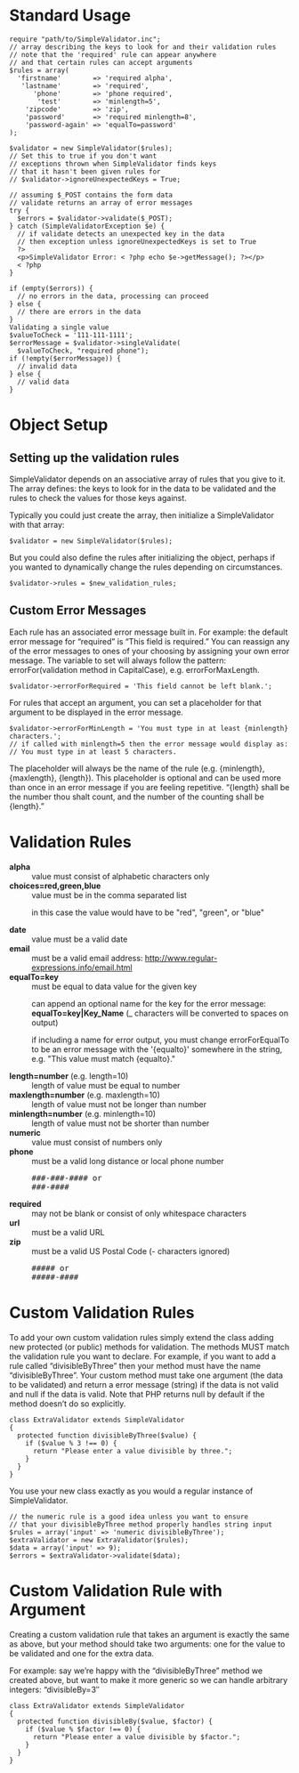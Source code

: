 # Standard Usage

    require "path/to/SimpleValidator.inc";
    // array describing the keys to look for and their validation rules
    // note that the 'required' rule can appear anywhere
    // and that certain rules can accept arguments
    $rules = array(
      'firstname'        => 'required alpha',
       'lastname'        => 'required',
          'phone'        => 'phone required',
           'test'        => 'minlength=5',
        'zipcode'        => 'zip',
        'password'       => 'required minlength=8',
        'password-again' => 'equalTo=password'
    );
    
    $validator = new SimpleValidator($rules);
    // Set this to true if you don't want
    // exceptions thrown when SimpleValidator finds keys
    // that it hasn't been given rules for
    // $validator->ignoreUnexpectedKeys = True;
 
    // assuming $_POST contains the form data
    // validate returns an array of error messages
    try {
      $errors = $validator->validate($_POST);
    } catch (SimpleValidatorException $e) {
      // if validate detects an unexpected key in the data
      // then exception unless ignoreUnexpectedKeys is set to True
      ?>
      <p>SimpleValidator Error: < ?php echo $e->getMessage(); ?></p>
      < ?php
    }
    
    if (empty($errors)) {
      // no errors in the data, processing can proceed
    } else {
      // there are errors in the data
    }
    Validating a single value
    $valueToCheck = '111-111-1111';
    $errorMessage = $validator->singleValidate(
      $valueToCheck, "required phone");
    if (!empty($errorMessage)) {
      // invalid data
    } else {
      // valid data
    }

# Object Setup

## Setting up the validation rules

SimpleValidator depends on an associative array of rules that you give to it. The array defines: the keys to look for in the data to be validated and the rules to check the values for those keys against.

Typically you could just create the array, then initialize a SimpleValidator with that array:

`$validator = new SimpleValidator($rules);`

But you could also define the rules after initializing the object, perhaps if you wanted to dynamically change the rules depending on circumstances.

`$validator->rules = $new_validation_rules;`

## Custom Error Messages

Each rule has an associated error message built in. For example: the default error message for “required” is “This field is required.” You can reassign any of the error messages to ones of your choosing by assigning your own error message. The variable to set will always follow the pattern: errorFor(validation method in CapitalCase), e.g. errorForMaxLength.

`$validator->errorForRequired = 'This field cannot be left blank.';`

For rules that accept an argument, you can set a placeholder for that argument to be displayed in the error message.

    $validator->errorForMinLength = 'You must type in at least {minlength} characters.';
    // if called with minlength=5 then the error message would display as:
    // You must type in at least 5 characters.

The placeholder will always be the name of the rule (e.g. {minlength}, {maxlength}, {length}). This placeholder is optional and can be used more than once in an error message if you are feeling repetitive. “{length} shall be the number thou shalt count, and the number of the counting shall be {length}.”

# Validation Rules
<dl> <dt><strong>alpha</strong></dt> <dd> value must consist of alphabetic characters only </dd> <dt><strong>choices=red,green,blue</strong></dt> <dd> value must be in the comma separated list

in this case the value would have to be "red", "green", or "blue" </dd> <dt><strong>date</strong></dt> <dd> value must be a valid date </dd> <dt><strong>email</strong></dt> <dd> must be a valid email address: <a class="ext-link" href="http://www.regular-expressions.info/email.html"><span class="icon">http://www.regular-expressions.info/email.html</span></a> </dd> <dt><strong>equalTo=key</strong></dt> <dd> must be equal to data value for the given key

can append an optional name for the key for the error message: <strong>equalTo=key|Key_Name</strong> (_ characters will be converted to spaces on output)

if including a name for error output, you must change errorForEqualTo to be an error message with the '{equalto}' somewhere in the string, e.g. "This value must match {equalto}."

</dd>
<dt><strong>length=number</strong> (e.g. length=10)</dt>
<dd>length of value must be equal to number</dd>
<dt><strong>maxlength=number</strong> (e.g. maxlength=10)</dt>
<dd>length of value must not be longer than number</dd>
<dt><strong>minlength=number</strong> (e.g. minlength=10)</dt>
<dd>length of value must not be shorter than number</dd>
<dt><strong>numeric</strong></dt>
<dd>value must consist of numbers only</dd>
<dt><strong>phone</strong></dt>
<dd>must be a valid long distance or local phone number
<pre>
###-###-#### or
###-####</pre>
</dd>
<dt><strong>required</strong></dt>
<dd>may not be blank or consist of only whitespace characters</dd>
<dt><strong>url</strong></dt>
<dd>must be a valid URL</dd>
<dt><strong>zip</strong></dt>
<dd>must be a valid US Postal Code (- characters ignored)
<pre>
##### or
#####-####
</pre>
</dd>
</dl>


# Custom Validation Rules

To add your own custom validation rules simply extend the class adding new protected (or public) methods for validation. The methods MUST match the validation rule you want to declare. For example, if you want to add a rule called “divisibleByThree” then your method must have the name “divisibleByThree”. Your custom method must take one argument (the data to be validated) and return a error message (string) if the data is not valid and null if the data is valid. Note that PHP returns null by default if the method doesn’t do so explicitly.

    class ExtraValidator extends SimpleValidator
    {
      protected function divisibleByThree($value) {
        if ($value % 3 !== 0) {
          return "Please enter a value divisible by three.";
        }
      }
    }

You use your new class exactly as you would a regular instance of SimpleValidator.

    // the numeric rule is a good idea unless you want to ensure 
    // that your divisibleByThree method properly handles string input
    $rules = array('input' => 'numeric divisibleByThree');
    $extraValidator = new ExtraValidator($rules);
    $data = array('input' => 9);
    $errors = $extraValidator->validate($data);

# Custom Validation Rule with Argument

Creating a custom validation rule that takes an argument is exactly the same as above, but your method should take two arguments: one for the value to be validated and one for the extra data.

For example: say we’re happy with the “divisibleByThree” method we created above, but want to make it more generic so we can handle arbitrary integers: “divisibleBy=3″

    class ExtraValidator extends SimpleValidator
    {
      protected function divisibleBy($value, $factor) {
        if ($value % $factor !== 0) {
          return "Please enter a value divisible by $factor.";
        }
      }
    }
